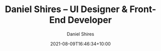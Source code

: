 ---
title: "Daniel Shires – UI Designer & Front-End Developer"
description: "UI Designer and Front-End Developer based in Sydney Australia. I use the principles of human centred design to create simple, impactful experiences in pixels and code."
date: 2021-08-09T16:46:34+10:00
draft: false
author: "Daniel Shires"
---